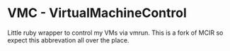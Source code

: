 # VMC - VirtualMachineControl

Little ruby wrapper to control my VMs via vmrun.
This is a fork of MCIR so expect this abbrevation all over the place.
